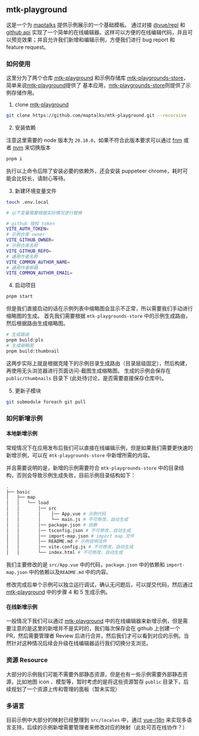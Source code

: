 ## mtk-playground

  这是一个为 [maptalks](https://github.com/maptalks/maptalks.js) 提供示例展示的一个基础模板。
通过对接 [@vue/repl](https://github.com/vuejs/repl) 和 [github api](https://docs.github.com/en/rest)
实现了一个简单的在线编辑器。这样可以方便的在线编辑代码，并且可以预览效果；并且允许我们新增和编辑示例，方便我们进行
bug report 和 feature request。

### 如何使用

这里分为了两个仓库 [mtk-playground]() 和示例存储库 [mtk-playgrounds-store]()，简单来说[mtk-playground]()提供了
基本应用，[mtk-playgrounds-store]()则提供了示例存储作用。

1. clone [mtk-playground]()

```bash
git clone https://github.com/maptalks/mtk-playground.git --recursive
```

2. 安装依赖

注意这里需要的 node 版本为 `20.18.0`，如果不符合此版本要求可以通过 [fnm](https://github.com/Schniz/fnm) 或者 [nvm](https://github.com/nvm-sh/nvm) 来切换版本

```bash
pnpm i
```

执行以上命令后除了安装必要的依赖外，还会安装 puppeteer chrome，耗时可能会比较长，请耐心等待。

3. 新建环境变量文件

```bash
touch .env.local

# 以下变量需要根据实际情况进行替换

# github 授权 token
VITE_AUTH_TOKEN=
# 示例仓库 owner
VITE_GITHUB_OWNER=
# 示例仓库名称
VITE_GITHUB_REPO=
# 通用作者名称
VITE_COMMON_AUTHOR_NAME=
# 通用作者邮箱
VITE_COMMON_AUTHOR_EMAIL=
```

4. 启动项目

```bash
pnpm start
```

但是我们直接启动的话在示例列表中缩略图会显示不正常，所以需要我们手动进行缩略图的生成。
首先我们需要根据 `mtk-playgrounds-store` 中的示例生成路由，然后根据路由生成缩略图。

```bash
# 生成路由  
pnpm build:pls
# 生成缩略图
pnpm build:thumbnail
```

这两步实际上就是根据克隆下的示例目录生成路由（目录层级固定），然后构建，再使用无头浏览器进行页面访问-截图生成缩略图。
生成的示例会保存在 `public/thumbnails` 目录下 (此处待讨论，是否需要直接保存仓库中)。

5. 更新子模块

```bash
git submodule foreach git pull
```

### 如何新增示例

#### 本地新增示例

常规情况下在应用发布后我们可以直接在线编辑示例，但是如果我们需要更快速的新增示例，可以在 `mtk-playgrounds-store` 中新增所需的内容。

并且需要说明的是，新增的示例需要符合 `mtk-playgrounds-store` 中的目录结构，否则会导致示例生成失败，目前示例目录结构如下：

```bash
.
├── basic
│   ├── map
│   │   └── load
│   │       │── src
│   │       │    │── App.vue # 示例代码
│   │       │    └── main.js # 不可修改，自动生成
│   │       │── package.json # 依赖
│   │       │── tsconfig.json # 不可修改，自动生成
│   │       │── import-map.json # import map 文件
│   │       │── README.md # 示例说明文件
│   │       │── vite.config.js # 不可修改，自动生成
│   │       └── index.html # 不可修改，自动生成
```

我们主要修改的是 `src/App.vue` 中的代码，`package.json` 中的依赖和 `import-map.json` 中的依赖以及`README.md` 中的内容。

修改完成后单个示例可以独立运行调试，确认无问题后，可以提交代码，然后通过 [mtk-playground]() 中的步骤 4 和 5 生成示例。

#### 在线新增示例

一般情况下我们可以通过 [mtk-playground]() 中的在线编辑器来新增示例，但是需要注意的是这里的新增并不是实时的，我们每次保存会在 github 上创建一个 PR，然后需要管理者 Review 后进行合并，然后我们才可以看到对应的示例。当然针对这种情况后续会升级在线编辑器运行我们切换分支浏览。

### 资源 Resource

大部分的示例我们可能不需要外部静态资源，但是也有一些示例需要外部静态资源，比如地图 icon 、模型等，暂时考虑的是将这些资源暂存 `public` 目录下，后续规划了一个资源上传和管理的面板（暂未实现）

### 多语言

目前示例中大部分的映射已经整理到 `src/locales` 中，通过 [vue-i18n](https://github.com/intlify/vue-i18n) 来实现多语言支持，后续的示例新增需要管理者来修改对应的映射（此处可否在线协作？）
